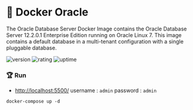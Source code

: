 # 🎉 Docker Oracle

The Oracle Database Server Docker Image contains the Oracle Database Server 12.2.0.1 Enterprise Edition running on Oracle Linux 7. This image contains a default database in a multi-tenant configuration with a single pluggable database.

![version](https://img.shields.io/badge/version-1.0-blue)
![rating](https://img.shields.io/badge/rating-★★★★★-yellow)
![uptime](https://img.shields.io/badge/uptime-100%25-brightgreen)

### 🏆 Run

- [http://localhost:5500/](http://localhost:5500/) username : `admin` password : `admin`

```shell
docker-compose up -d
```
